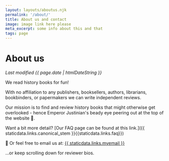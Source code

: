 ```yaml
---
layout: layouts/aboutus.njk
permalink: '/about/'
title: About us and contact
image: image link here please
meta_excerpt: some info about this and that
tags: page
---
```


# About us

_Last modified {{ page.date | htmlDateString }}_

We read history books for fun!

With no affiliation to any publishers, booksellers, authors, librarians, bookbinders, or papermakers we can write independent reviews.

Our mission is to find and review history books that might otherwise get overlooked - hence Emperor Justinian's beady eye peering out at the top of the website 🤨.

Want a bit more detail? [Our FAQ page can be found at this link.]({{ staticdata.links.canonical_stem }}{{staticdata.links.faq}})

📧 Or feel free to email us at: <a href="mailto:{{ staticdata.links.myemail }}">{{ staticdata.links.myemail }}</a>

...or keep scrolling down for reviewer bios.